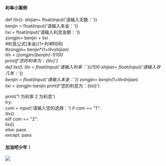 #### 利率小案例   
def lilv():
    shijian= float(input('请输入天数：'))    
    benjin = float(input('请输入本金：'))    
    lixi   = float(input('请输入利息金额：'))    
    zongjin= benjin + lixi    
    #利息公式(本金)*(1+利率*时间)   
#zongjin= benjin*(1+lilv*shijian)   
    lilv = (zongjin/(benjin)-1)*100   
    print(f'您的利率为：{lilv}')  
def lixi(): 
    lilv   = float(input('请输入利率：'))/100 
    shijian= float(input('请输入存几年：'))  
    benjin = float(input('请输入本金：')) 
    zongjin= benjin*(1+lilv*shijian)  
    lixi = zongjin-benjin 
    print(f'您的利息为：{lixi}')  
  
print('1 为利率 2 为利息')  
try:  
    com = input('请输入您的选择：') 
    if com == "1":  
        lilv()  
    elif com == "2":  
        lixi()  
    else: 
        pass  
except: 
    pass  
    
#### 加油吧少年！
![](https://ts1.cn.mm.bing.net/th/id/R-C.24bee752a8900ac9d9aee8ecc026d771?rik=dWm7VS%2bcr2rrIQ&riu=http%3a%2f%2fphoto-static-api.fotomore.com%2fcreative%2fvcg%2fveer%2fnowarter800%2fnew%2fVCG41N477475399.jpg&ehk=KzF14P0jROOJrOXoZaLnqbfEcghFHKwf1tRqkzlEDao%3d&risl=&pid=ImgRaw&r=0)
